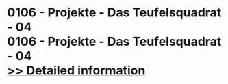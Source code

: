 # 0106 - Projekte - Das Teufelsquadrat - 04<br />0106 - Projekte - Das Teufelsquadrat - 04<br />[>> Detailed information](https://secure.shareit.com/shareit/product.html?productid=300964289&affiliateid=200057808)